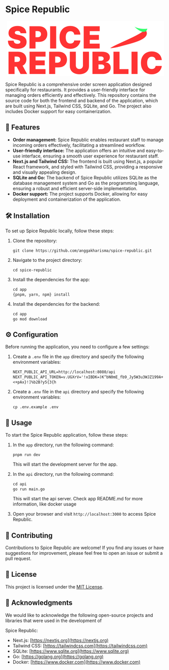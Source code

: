 # Spice Republic

<p align="center">
  <img src="app/public/images/logo.svg" alt="Spice Republic Logo">
</p>

Spice Republic is a comprehensive order screen application designed specifically for restaurants. It provides a user-friendly interface for managing orders efficiently and effectively. This repository contains the source code for both the frontend and backend of the application, which are built using Next.js, Tailwind CSS, SQLite, and Go. The project also includes Docker support for easy containerization.

## 🚀 Features

- **Order management:** Spice Republic enables restaurant staff to manage incoming orders effectively, facilitating a streamlined workflow.
- **User-friendly interface:** The application offers an intuitive and easy-to-use interface, ensuring a smooth user experience for restaurant staff.
- **Next.js and Tailwind CSS:** The frontend is built using Next.js, a popular React framework, and styled with Tailwind CSS, providing a responsive and visually appealing design.
- **SQLite and Go:** The backend of Spice Republic utilizes SQLite as the database management system and Go as the programming language, ensuring a robust and efficient server-side implementation.
- **Docker support:** The project supports Docker, allowing for easy deployment and containerization of the application.

## 🛠️ Installation

To set up Spice Republic locally, follow these steps:

1. Clone the repository:

   ```
   git clone https://github.com/anggakharisma/spice-republic.git
   ```

2. Navigate to the project directory:

   ```
   cd spice-republic
   ```

3. Install the dependencies for the app:

   ```
   cd app
   {pnpm, yarn, npm} install
   ```

4. Install the dependencies for the backend:

   ```
   cd app
   go mod download
   ```

## ⚙️ Configuration

Before running the application, you need to configure a few settings:

1. Create a `.env` file in the `app` directory and specify the following environment variables:

   ```
   NEXT_PUBLIC_API_URL=http://localhost:8080/api
   NEXT_PUBLIC_API_TOKEN=v.UGXrV='!xIBDK=)K^bN0mE_fb9_Jy5W3u3WJZ199A+<+pAx}!]%b2B?y5{3{h
   ```
2. Create a `.env` file in the `api` directory and specify the following environment variables:

   ```
   cp .env.example .env

## 🚀 Usage

To start the Spice Republic application, follow these steps:

1. In the `app` directory, run the following command:

   ```
   pnpm run dev
   ```

   This will start the development server for the app.

2. In the `api` directory, run the following command:

   ```
   cd api
   go run main.go
   ```

   This will start the api server.
   Check app README.md for more information, like docker usage

3. Open your browser and visit `http://localhost:3000` to access Spice Republic.

## 👥 Contributing

Contributions to Spice Republic are welcome! If you find any issues or have suggestions for improvement, please feel free to open an issue or submit a pull request.

## 📄 License

This project is licensed under the [MIT License](LICENSE).

## 👏 Acknowledgments

We would like to acknowledge the following open-source projects and libraries that were used in the development of

 Spice Republic:

- Next.js: [https://nextjs.org](https://nextjs.org)
- Tailwind CSS: [https://tailwindcss.com](https://tailwindcss.com)
- SQLite: [https://www.sqlite.org](https://www.sqlite.org)
- Go: [https://golang.org](https://golang.org)
- Docker: [https://www.docker.com](https://www.docker.com)
